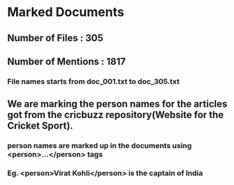 # Marked Documents
## Number of Files : 305
## Number of Mentions : 1817

### File names starts from doc_001.txt to doc_305.txt

## We are marking the person names for the articles got from the cricbuzz repository(Website for the Cricket Sport).
  ### person names are marked up in the documents using \<person>...\</person> tags
  ### Eg. \<person>Virat Kohli\</person> is the captain of India
